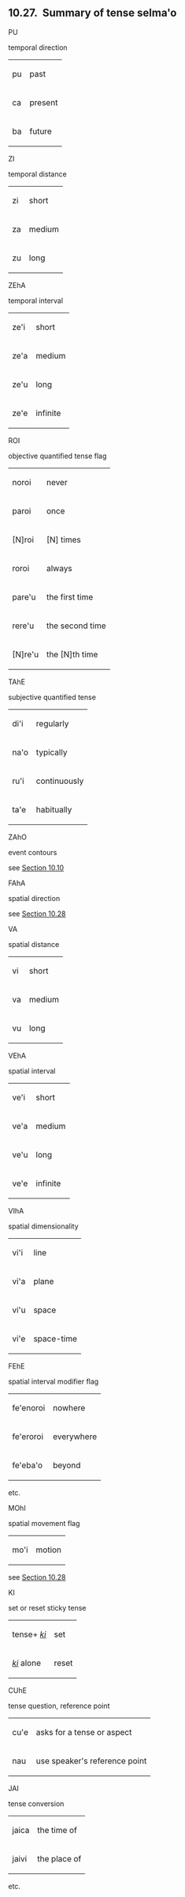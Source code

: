 <a id="section-tense-selmaho-summary"></a>10.27. <a id="c10s27"></a> Summary of tense selma'o<a id="id-1.11.29.1.2" class="indexterm"></a>
------------------------------------------------------------------------------------------------------------------------------------------

PU

temporal direction

<table class="cmavo-list"><colgroup></colgroup><tbody><tr class="cmavo-entry"><td class="cmavo"><p class="cmavo">pu</p></td><td class="description"><p class="description">past</p></td></tr><tr class="cmavo-entry"><td class="cmavo"><p class="cmavo">ca</p></td><td class="description"><p class="description">present</p></td></tr><tr class="cmavo-entry"><td class="cmavo"><p class="cmavo">ba</p></td><td class="description"><p class="description">future</p></td></tr></tbody></table>

ZI

temporal distance

<table class="cmavo-list"><colgroup></colgroup><tbody><tr class="cmavo-entry"><td class="cmavo"><p class="cmavo">zi</p></td><td class="description"><p class="description">short</p></td></tr><tr class="cmavo-entry"><td class="cmavo"><p class="cmavo">za</p></td><td class="description"><p class="description">medium</p></td></tr><tr class="cmavo-entry"><td class="cmavo"><p class="cmavo">zu</p></td><td class="description"><p class="description">long</p></td></tr></tbody></table>

ZEhA

temporal interval

<table class="cmavo-list"><colgroup></colgroup><tbody><tr class="cmavo-entry"><td class="cmavo"><p class="cmavo">ze'i</p></td><td class="description"><p class="description">short</p></td></tr><tr class="cmavo-entry"><td class="cmavo"><p class="cmavo">ze'a</p></td><td class="description"><p class="description">medium</p></td></tr><tr class="cmavo-entry"><td class="cmavo"><p class="cmavo">ze'u</p></td><td class="description"><p class="description">long</p></td></tr><tr class="cmavo-entry"><td class="cmavo"><p class="cmavo">ze'e</p></td><td class="description"><p class="description">infinite</p></td></tr></tbody></table>

ROI

objective quantified tense flag

<table class="cmavo-list"><colgroup></colgroup><tbody><tr class="cmavo-entry"><td class="cmavo"><p class="cmavo">noroi</p></td><td class="description"><p class="description">never</p></td></tr><tr class="cmavo-entry"><td class="cmavo"><p class="cmavo">paroi</p></td><td class="description"><p class="description">once</p></td></tr><tr class="cmavo-entry"><td class="pseudo-cmavo"><p class="pseudo-cmavo">[N]roi</p></td><td class="description"><p class="description">[N] times</p></td></tr><tr class="cmavo-entry"><td class="cmavo"><p class="cmavo">roroi</p></td><td class="description"><p class="description">always</p></td></tr><tr class="cmavo-entry"><td class="cmavo"><p class="cmavo">pare'u</p></td><td class="description"><p class="description">the first time</p></td></tr><tr class="cmavo-entry"><td class="cmavo"><p class="cmavo">rere'u</p></td><td class="description"><p class="description">the second time</p></td></tr><tr class="cmavo-entry"><td class="pseudo-cmavo"><p class="pseudo-cmavo">[N]re'u</p></td><td class="description"><p class="description">the [N]th time</p></td></tr></tbody></table>

TAhE

subjective quantified tense

<table class="cmavo-list"><colgroup></colgroup><tbody><tr class="cmavo-entry"><td class="cmavo"><p class="cmavo">di'i</p></td><td class="description"><p class="description">regularly</p></td></tr><tr class="cmavo-entry"><td class="cmavo"><p class="cmavo">na'o</p></td><td class="description"><p class="description">typically</p></td></tr><tr class="cmavo-entry"><td class="cmavo"><p class="cmavo">ru'i</p></td><td class="description"><p class="description">continuously</p></td></tr><tr class="cmavo-entry"><td class="cmavo"><p class="cmavo">ta'e</p></td><td class="description"><p class="description">habitually</p></td></tr></tbody></table>

ZAhO

event contours

see [Section 10.10](../section-event-contours)

FAhA

spatial direction

see [Section 10.28](../section-direction-cmavo)

VA

spatial distance

<table class="cmavo-list"><colgroup></colgroup><tbody><tr class="cmavo-entry"><td class="cmavo"><p class="cmavo">vi</p></td><td class="description"><p class="description">short</p></td></tr><tr class="cmavo-entry"><td class="cmavo"><p class="cmavo">va</p></td><td class="description"><p class="description">medium</p></td></tr><tr class="cmavo-entry"><td class="cmavo"><p class="cmavo">vu</p></td><td class="description"><p class="description">long</p></td></tr></tbody></table>

VEhA

spatial interval

<table class="cmavo-list"><colgroup></colgroup><tbody><tr class="cmavo-entry"><td class="cmavo"><p class="cmavo">ve'i</p></td><td class="description"><p class="description">short</p></td></tr><tr class="cmavo-entry"><td class="cmavo"><p class="cmavo">ve'a</p></td><td class="description"><p class="description">medium</p></td></tr><tr class="cmavo-entry"><td class="cmavo"><p class="cmavo">ve'u</p></td><td class="description"><p class="description">long</p></td></tr><tr class="cmavo-entry"><td class="cmavo"><p class="cmavo">ve'e</p></td><td class="description"><p class="description">infinite</p></td></tr></tbody></table>

VIhA

spatial dimensionality

<table class="cmavo-list"><colgroup></colgroup><tbody><tr class="cmavo-entry"><td class="cmavo"><p class="cmavo">vi'i</p></td><td class="description"><p class="description">line</p></td></tr><tr class="cmavo-entry"><td class="cmavo"><p class="cmavo">vi'a</p></td><td class="description"><p class="description">plane</p></td></tr><tr class="cmavo-entry"><td class="cmavo"><p class="cmavo">vi'u</p></td><td class="description"><p class="description">space</p></td></tr><tr class="cmavo-entry"><td class="cmavo"><p class="cmavo">vi'e</p></td><td class="description"><p class="description">space-time</p></td></tr></tbody></table>

FEhE

spatial interval modifier flag

<table class="cmavo-list"><colgroup></colgroup><tbody><tr class="cmavo-entry"><td class="cmavo"><p class="cmavo">fe'enoroi</p></td><td class="description"><p class="description">nowhere</p></td></tr><tr class="cmavo-entry"><td class="cmavo"><p class="cmavo">fe'eroroi</p></td><td class="description"><p class="description">everywhere</p></td></tr><tr class="cmavo-entry"><td class="cmavo"><p class="cmavo">fe'eba'o</p></td><td class="description"><p class="description">beyond</p></td></tr></tbody></table>

etc.

MOhI

spatial movement flag

<table class="cmavo-list"><colgroup></colgroup><tbody><tr class="cmavo-entry"><td class="cmavo"><p class="cmavo">mo'i</p></td><td class="description"><p class="description">motion</p></td></tr></tbody></table>

see [Section 10.28](../section-direction-cmavo)

KI

set or reset sticky tense

<table class="cmavo-list"><colgroup></colgroup><tbody><tr class="cmavo-entry"><td class="cmavo"><p class="cmavo">tense+ <span xml:lang="jbo" class="foreignphrase" lang="jbo"><em xml:lang="jbo" class="foreignphrase" lang="jbo"><a id="id-1.11.29.2.13.2.2.2.1.1.1.1" class="indexterm"></a><a class="glossterm" href="go01.html#valsi-ki"><em class="glossterm">ki</em></a></em></span></p></td><td class="description"><p class="description">set</p></td></tr><tr class="cmavo-entry"><td class="cmavo"><p class="cmavo"><span xml:lang="jbo" class="foreignphrase" lang="jbo"><em xml:lang="jbo" class="foreignphrase" lang="jbo"><a id="id-1.11.29.2.13.2.2.3.1.1.1.1" class="indexterm"></a><a class="glossterm" href="go01.html#valsi-ki"><em class="glossterm">ki</em></a></em></span> alone</p></td><td class="description"><p class="description">reset</p></td></tr></tbody></table>

CUhE

tense question, reference point

<table class="cmavo-list"><colgroup></colgroup><tbody><tr class="cmavo-entry"><td class="cmavo"><p class="cmavo">cu'e</p></td><td class="description"><p class="description">asks for a tense or aspect</p></td></tr><tr class="cmavo-entry"><td class="cmavo"><p class="cmavo">nau</p></td><td class="description"><p class="description">use speaker's reference point</p></td></tr></tbody></table>

JAI

tense conversion

<table class="cmavo-list"><colgroup></colgroup><tbody><tr class="cmavo-entry"><td class="cmavo"><p class="cmavo">jaica</p></td><td class="description"><p class="description">the time of</p></td></tr><tr class="cmavo-entry"><td class="cmavo"><p class="cmavo">jaivi</p></td><td class="description"><p class="description">the place of</p></td></tr></tbody></table>

etc.